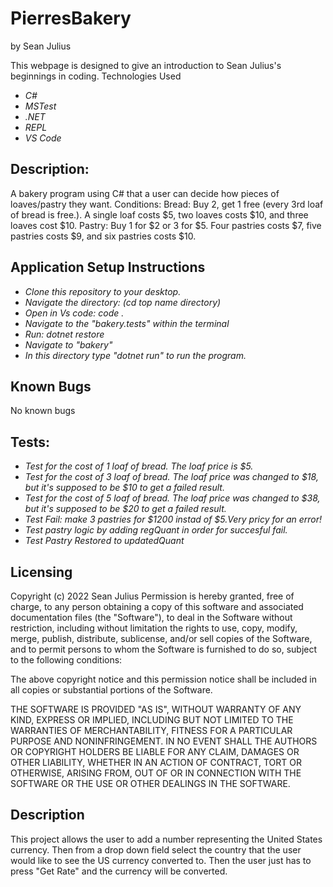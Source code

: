 # PierresBakery

by Sean Julius

This webpage is designed to give an introduction to Sean Julius's beginnings in coding.
Technologies Used
* _C#_
* _MSTest_
* _.NET_
* _REPL_
* _VS Code_


## Description:

A bakery program using C# that a user can decide how pieces of loaves/pastry they want. Conditions: Bread: Buy 2, get 1 free (every 3rd loaf of bread is free.). A single loaf costs $5, two loaves costs $10, and three loaves cost $10. Pastry: Buy 1 for $2 or 3 for $5. Four pastries costs $7, five pastries costs $9, and six pastries costs $10.

## Application Setup Instructions

* _Clone this repository to your desktop._
* _Navigate the directory: (cd top name directory)_
* _Open in Vs code: code ._
* _Navigate to the "bakery.tests" within the terminal_
* _Run: dotnet restore_
* _Navigate to "bakery"_
* _In this directory type "dotnet run" to run the program._

## Known Bugs

No known bugs

## Tests:

* _Test for the cost of 1 loaf of bread. The loaf price is $5._
* _Test for the cost of 3 loaf of bread. The loaf price was changed to $18, but it's supposed to be $10 to get a failed result._
* _Test for the cost of 5 loaf of bread. The loaf price was changed to $38, but it's supposed to be $20 to get a failed result._
* _Test Fail: make 3 pastries for $1200 instad of $5.Very pricy for an error!_
* _Test pastry logic by adding regQuant in order for succesful fail._
* _Test Pastry Restored to updatedQuant_


## Licensing

Copyright (c) 2022 Sean Julius
Permission is hereby granted, free of charge, to any person obtaining a copy of this software and associated documentation files (the "Software"), to deal in the Software without restriction, including without limitation the rights to use, copy, modify, merge, publish, distribute, sublicense, and/or sell copies of the Software, and to permit persons to whom the Software is furnished to do so, subject to the following conditions:

The above copyright notice and this permission notice shall be included in all copies or substantial portions of the Software.

THE SOFTWARE IS PROVIDED "AS IS", WITHOUT WARRANTY OF ANY KIND, EXPRESS OR IMPLIED, INCLUDING BUT NOT LIMITED TO THE WARRANTIES OF MERCHANTABILITY, FITNESS FOR A PARTICULAR PURPOSE AND NONINFRINGEMENT. IN NO EVENT SHALL THE AUTHORS OR COPYRIGHT HOLDERS BE LIABLE FOR ANY CLAIM, DAMAGES OR OTHER LIABILITY, WHETHER IN AN ACTION OF CONTRACT, TORT OR OTHERWISE, ARISING FROM, OUT OF OR IN CONNECTION WITH THE SOFTWARE OR THE USE OR OTHER DEALINGS IN THE SOFTWARE.

## Description

This project allows the user to add a number representing the United States currency. Then from a drop down field select the country that the user would like to see the US currency converted to. Then the user just has to press "Get Rate" and the currency will be converted.


